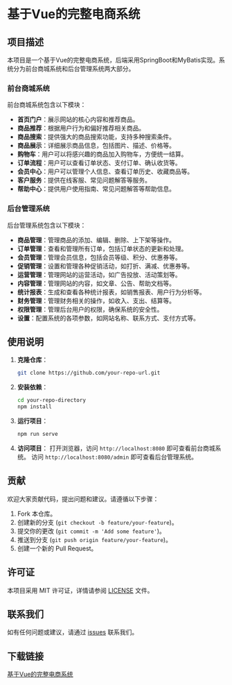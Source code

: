 # 基于Vue的完整电商系统

## 项目描述

本项目是一个基于Vue的完整电商系统，后端采用SpringBoot和MyBatis实现。系统分为前台商城系统和后台管理系统两大部分。

### 前台商城系统

前台商城系统包含以下模块：

- **首页门户**：展示网站的核心内容和推荐商品。
- **商品推荐**：根据用户行为和偏好推荐相关商品。
- **商品搜索**：提供强大的商品搜索功能，支持多种搜索条件。
- **商品展示**：详细展示商品信息，包括图片、描述、价格等。
- **购物车**：用户可以将感兴趣的商品加入购物车，方便统一结算。
- **订单流程**：用户可以查看订单状态、支付订单、确认收货等。
- **会员中心**：用户可以管理个人信息、查看订单历史、收藏商品等。
- **客户服务**：提供在线客服、常见问题解答等服务。
- **帮助中心**：提供用户使用指南、常见问题解答等帮助信息。

### 后台管理系统

后台管理系统包含以下模块：

- **商品管理**：管理商品的添加、编辑、删除、上下架等操作。
- **订单管理**：查看和管理所有订单，包括订单状态的更新和处理。
- **会员管理**：管理会员信息，包括会员等级、积分、优惠券等。
- **促销管理**：设置和管理各种促销活动，如打折、满减、优惠券等。
- **运营管理**：管理网站的运营活动，如广告投放、活动策划等。
- **内容管理**：管理网站的内容，如文章、公告、帮助文档等。
- **统计报表**：生成和查看各种统计报表，如销售报表、用户行为分析等。
- **财务管理**：管理财务相关的操作，如收入、支出、结算等。
- **权限管理**：管理后台用户的权限，确保系统的安全性。
- **设置**：配置系统的各项参数，如网站名称、联系方式、支付方式等。

## 使用说明

1. **克隆仓库**：
   ```bash
   git clone https://github.com/your-repo-url.git
   ```

2. **安装依赖**：
   ```bash
   cd your-repo-directory
   npm install
   ```

3. **运行项目**：
   ```bash
   npm run serve
   ```

4. **访问项目**：
   打开浏览器，访问 `http://localhost:8080` 即可查看前台商城系统。
   访问 `http://localhost:8080/admin` 即可查看后台管理系统。

## 贡献

欢迎大家贡献代码，提出问题和建议。请遵循以下步骤：

1. Fork 本仓库。
2. 创建新的分支 (`git checkout -b feature/your-feature`)。
3. 提交你的更改 (`git commit -m 'Add some feature'`)。
4. 推送到分支 (`git push origin feature/your-feature`)。
5. 创建一个新的 Pull Request。

## 许可证

本项目采用 MIT 许可证，详情请参阅 [LICENSE](LICENSE) 文件。

## 联系我们

如有任何问题或建议，请通过 [issues](https://github.com/your-repo-url/issues) 联系我们。

## 下载链接

[基于Vue的完整电商系统](https://pan.quark.cn/s/3967d47a0477)